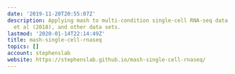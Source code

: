 ```yaml
---
date: '2019-11-20T20:55:07Z'
description: Applying mash to multi-condition single-cell RNA-seq data from Alasoo
  et al (2018), and other data sets.
lastmod: '2020-01-14T22:14:49Z'
title: mash-single-cell-rnaseq
topics: []
account: stephenslab
website: https://stephenslab.github.io/mash-single-cell-rnaseq/
---
```


